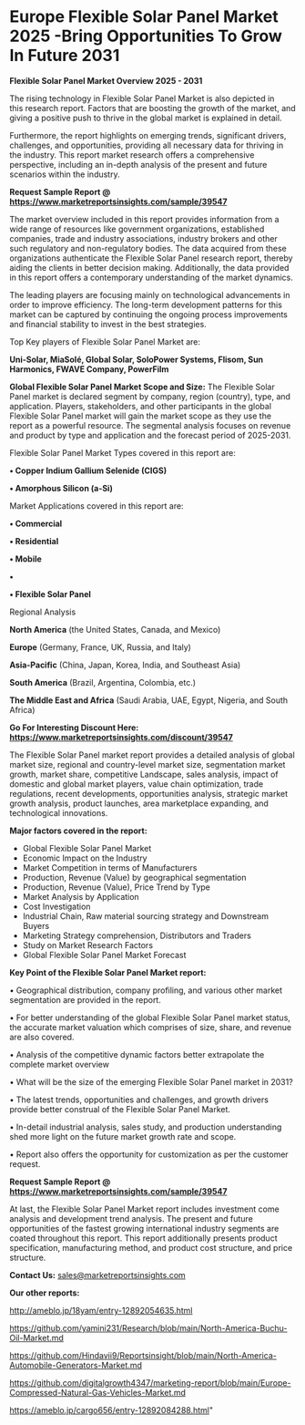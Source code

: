 # Europe Flexible Solar Panel Market 2025 -Bring Opportunities To Grow In Future 2031

<Strong> Flexible Solar Panel Market Overview 2025 - 2031</strong>

The rising technology in Flexible Solar Panel Market is also depicted in this research report. Factors that are boosting the growth of the market, and giving a positive push to thrive in the global market is explained in detail.

Furthermore, the report highlights on emerging trends, significant drivers, challenges, and opportunities, providing all necessary data for thriving in the industry. This report market research offers a comprehensive perspective, including an in-depth analysis of the present and future scenarios within the industry.

<strong>Request Sample Report @ <a href=https://www.marketreportsinsights.com/sample/39547>https://www.marketreportsinsights.com/sample/39547</a></strong>

The market overview included in this report provides information from a wide range of resources like government organizations, established companies, trade and industry associations, industry brokers and other such regulatory and non-regulatory bodies. The data acquired from these organizations authenticate the Flexible Solar Panel research report, thereby aiding the clients in better decision making. Additionally, the data provided in this report offers a contemporary understanding of the market dynamics.

The leading players are focusing mainly on technological advancements in order to improve efficiency. The long-term development patterns for this market can be captured by continuing the ongoing process improvements and financial stability to invest in the best strategies.

Top Key players of Flexible Solar Panel Market are:

<strong>Uni-Solar, MiaSolé, Global Solar, SoloPower Systems, Flisom, Sun Harmonics, FWAVE Company, PowerFilm</strong>

<strong><b>Global Flexible Solar Panel Market Scope and Size:</b></strong>
The Flexible Solar Panel market is declared segment by company, region (country), type, and application. Players, stakeholders, and other participants in the global Flexible Solar Panel market will gain the market scope as they use the report as a powerful resource. The segmental analysis focuses on revenue and product by type and application and the forecast period of 2025-2031.

Flexible Solar Panel Market Types covered in this report are:

<strong>•  Copper Indium Gallium Selenide (CIGS)

•  Amorphous Silicon (a-Si)</strong>

Market Applications covered in this report are:

<strong>•  Commercial

•  Residential

•  Mobile

•  

•  Flexible Solar Panel</strong> 

Regional Analysis

<strong>North America</strong> (the United States, Canada, and Mexico)

<strong>Europe</strong> (Germany, France, UK, Russia, and Italy)

<strong>Asia-Pacific</strong> (China, Japan, Korea, India, and Southeast Asia)

<strong>South America</strong> (Brazil, Argentina, Colombia, etc.)

<strong>The Middle East and Africa</strong> (Saudi Arabia, UAE, Egypt, Nigeria, and South Africa)

<strong>Go For Interesting Discount Here: <a href=https://www.marketreportsinsights.com/discount/39547>https://www.marketreportsinsights.com/discount/39547</a></strong>

The Flexible Solar Panel market report provides a detailed analysis of global market size, regional and country-level market size, segmentation market growth, market share, competitive Landscape, sales analysis, impact of domestic and global market players, value chain optimization, trade regulations, recent developments, opportunities analysis, strategic market growth analysis, product launches, area marketplace expanding, and technological innovations.

<strong><b>Major factors covered in the report:</b></strong>
<ul>
  <li>Global Flexible Solar Panel Market </li>
  <li>Economic Impact on the Industry</li>
  <li>Market Competition in terms of Manufacturers</li>
  <li>Production, Revenue (Value) by geographical segmentation</li>
  <li>Production, Revenue (Value), Price Trend by Type</li>
  <li>Market Analysis by Application</li>
  <li>Cost Investigation</li>
  <li>Industrial Chain, Raw material sourcing strategy and Downstream Buyers</li>
  <li>Marketing Strategy comprehension, Distributors and Traders</li>
  <li>Study on Market Research Factors</li>
  <li>Global Flexible Solar Panel Market Forecast</li>
</ul>

<strong><b>Key Point of the Flexible Solar Panel Market report:</b></strong>

• Geographical distribution, company profiling, and various other market segmentation are provided in the report.

• For better understanding of the global Flexible Solar Panel market status, the accurate market valuation which comprises of size, share, and revenue are also covered.

• Analysis of the competitive dynamic factors better extrapolate the complete market overview

• What will be the size of the emerging Flexible Solar Panel market in 2031?

• The latest trends, opportunities and challenges, and growth drivers provide better construal of the Flexible Solar Panel Market.

• In-detail industrial analysis, sales study, and production understanding shed more light on the future market growth rate and scope.

• Report also offers the opportunity for customization as per the customer request.

<strong>Request Sample Report @ <a href=https://www.marketreportsinsights.com/sample/39547>https://www.marketreportsinsights.com/sample/39547</a></strong>

At last, the Flexible Solar Panel Market report includes investment come analysis and development trend analysis. The present and future opportunities of the fastest growing international industry segments are coated throughout this report. This report additionally presents product specification, manufacturing method, and product cost structure, and price structure.

<strong>Contact Us:</strong>
sales@marketreportsinsights.com

<strong>Our other reports:</strong>

<a href=http://ameblo.jp/18yam/entry-12892054635.html>http://ameblo.jp/18yam/entry-12892054635.html</a>

<a href=https://github.com/yamini231/Research/blob/main/North-America-Buchu-Oil-Market.md>https://github.com/yamini231/Research/blob/main/North-America-Buchu-Oil-Market.md</a>

<a href=https://github.com/Hindavii9/Reportsinsight/blob/main/North-America-Automobile-Generators-Market.md>https://github.com/Hindavii9/Reportsinsight/blob/main/North-America-Automobile-Generators-Market.md</a>

<a href=https://github.com/digitalgrowth4347/marketing-report/blob/main/Europe-Compressed-Natural-Gas-Vehicles-Market.md>https://github.com/digitalgrowth4347/marketing-report/blob/main/Europe-Compressed-Natural-Gas-Vehicles-Market.md</a>

<a href=https://ameblo.jp/cargo656/entry-12892084288.html>https://ameblo.jp/cargo656/entry-12892084288.html</a>"

